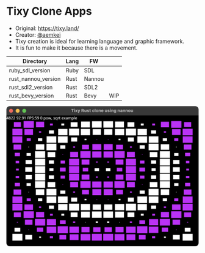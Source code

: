 # Tixy Clone Apps

- Original: https://tixy.land/
- Creator: [@aemkei](https://twitter.com/aemkei)
- Tixy creation is ideal for learning language and graphic framework.
- It is fun to make it because there is a movement.

| Directory           | Lang | FW     |     |
|---------------------|------|--------|-----|
| ruby_sdl_version    | Ruby | SDL    |     |
| rust_nannou_version | Rust | Nannou |     |
| rust_sdl2_version   | Rust | SDL2   |     |
| rust_bevy_version   | Rust | Bevy   | WIP |

![Image](image.png)
